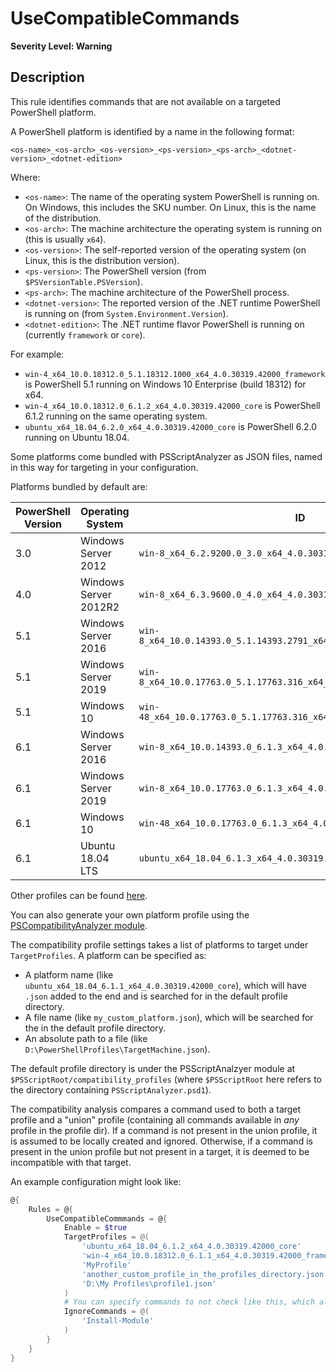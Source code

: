 # UseCompatibleCommands

**Severity Level: Warning**

## Description

This rule identifies commands that are not available on a targeted PowerShell platform.

A PowerShell platform is identified by a name in the following format:

```
<os-name>_<os-arch>_<os-version>_<ps-version>_<ps-arch>_<dotnet-version>_<dotnet-edition>
```

Where:

- `<os-name>`: The name of the operating system PowerShell is running on.
    On Windows, this includes the SKU number.
    On Linux, this is the name of the distribution.
- `<os-arch>`: The machine architecture the operating system is running on (this is usually `x64`).
- `<os-version>`: The self-reported version of the operating system (on Linux, this is the distribution version).
- `<ps-version>`: The PowerShell version (from `$PSVersionTable.PSVersion`).
- `<ps-arch>`: The machine architecture of the PowerShell process.
- `<dotnet-version>`: The reported version of the .NET runtime PowerShell is running on (from `System.Environment.Version`).
- `<dotnet-edition>`: The .NET runtime flavor PowerShell is running on (currently `framework` or `core`).

For example:

- `win-4_x64_10.0.18312.0_5.1.18312.1000_x64_4.0.30319.42000_framework` is PowerShell 5.1 running on Windows 10 Enterprise (build 18312) for x64.
- `win-4_x64_10.0.18312.0_6.1.2_x64_4.0.30319.42000_core` is PowerShell 6.1.2 running on the same operating system.
- `ubuntu_x64_18.04_6.2.0_x64_4.0.30319.42000_core` is PowerShell 6.2.0 running on Ubuntu 18.04.

Some platforms come bundled with PSScriptAnalyzer as JSON files, named in this way for targeting in your configuration.

Platforms bundled by default are:

| PowerShell Version | Operating System      | ID                                                                    |
| -------------------|---------------------- | --------------------------------------------------------------------- |
| 3.0                | Windows Server 2012   | `win-8_x64_6.2.9200.0_3.0_x64_4.0.30319.42000_framework`              |
| 4.0                | Windows Server 2012R2 | `win-8_x64_6.3.9600.0_4.0_x64_4.0.30319.42000_framework`              |
| 5.1                | Windows Server 2016   | `win-8_x64_10.0.14393.0_5.1.14393.2791_x64_4.0.30319.42000_framework` |
| 5.1                | Windows Server 2019   | `win-8_x64_10.0.17763.0_5.1.17763.316_x64_4.0.30319.42000_framework`  |
| 5.1                | Windows 10            | `win-48_x64_10.0.17763.0_5.1.17763.316_x64_4.0.30319.42000_framework` |
| 6.1                | Windows Server 2016   | `win-8_x64_10.0.14393.0_6.1.3_x64_4.0.30319.42000_core`               |
| 6.1                | Windows Server 2019   | `win-8_x64_10.0.17763.0_6.1.3_x64_4.0.30319.42000_core`               |
| 6.1                | Windows 10            | `win-48_x64_10.0.17763.0_6.1.3_x64_4.0.30319.42000_core`              |
| 6.1                | Ubuntu 18.04 LTS      | `ubuntu_x64_18.04_6.1.3_x64_4.0.30319.42000_core`                     |

Other profiles can be found [here](https://github.com/PowerShell/PSScriptAnalyzer/tree/development/PSCompatibilityAnalyzer/optional_profiles).

You can also generate your own platform profile using the [PSCompatibilityAnalyzer module](https://github.com/PowerShell/PSScriptAnalyzer/tree/development/PSCompatibilityAnalyzer).

The compatibility profile settings takes a list of platforms to target under `TargetProfiles`.
A platform can be specified as:

- A platform name (like `ubuntu_x64_18.04_6.1.1_x64_4.0.30319.42000_core`), which will have `.json` added to the end
  and is searched for in the default profile directory.
- A file name (like `my_custom_platform.json`), which will be searched for the in the default profile directory.
- An absolute path to a file (like `D:\PowerShellProfiles\TargetMachine.json`).

The default profile directory is under the PSScriptAnalzyer module at `$PSScriptRoot/compatibility_profiles`
(where `$PSScriptRoot` here refers to the directory containing `PSScriptAnalyzer.psd1`).

The compatibility analysis compares a command used to both a target profile
and a "union" profile (containing all commands available in *any* profile in the profile dir).
If a command is not present in the union profile, it is assumed to be locally created and ignored.
Otherwise, if a command is present in the union profile but not present in a target,
it is deemed to be incompatible with that target.

An example configuration might look like:

```PowerShell
@{
    Rules = @{
        UseCompatibleCommmands = @{
            Enable = $true
            TargetProfiles = @(
                'ubuntu_x64_18.04_6.1.2_x64_4.0.30319.42000_core'
                'win-4_x64_10.0.18312.0_6.1.1_x64_4.0.30319.42000_framework'
                'MyProfile'
                'another_custom_profile_in_the_profiles_directory.json'
                'D:\My Profiles\profile1.json'
            )
            # You can specify commands to not check like this, which also will ignore its parameters:
            IgnoreCommands = @(
                'Install-Module'
            )
        }
    }
}
```
